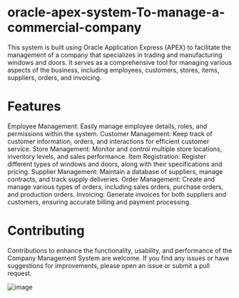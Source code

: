 # oracle-apex-system-To-manage-a-commercial-company
This system is built using Oracle Application Express (APEX) to facilitate the management of a company that specializes in trading and manufacturing windows and doors. It serves as a comprehensive tool for managing various aspects of the business, including employees, customers, stores, items, suppliers, orders, and invoicing.

# Features
Employee Management: Easily manage employee details, roles, and permissions within the system.
Customer Management: Keep track of customer information, orders, and interactions for efficient customer service.
Store Management: Monitor and control multiple store locations, inventory levels, and sales performance.
Item Registration: Register different types of windows and doors, along with their specifications and pricing.
Supplier Management: Maintain a database of suppliers, manage contracts, and track supply deliveries.
Order Management: Create and manage various types of orders, including sales orders, purchase orders, and production orders.
Invoicing: Generate invoices for both suppliers and customers, ensuring accurate billing and payment processing.

# Contributing
Contributions to enhance the functionality, usability, and performance of the Company Management System are welcome. If you find any issues or have suggestions for improvements, please open an issue or submit a pull request.

![image](https://github.com/MohamedAbdelRazek222/oracle-apex-system-To-manage-a-commercial-company/assets/118555438/7c5d5fa4-6643-4d8f-972b-bfdc0eb6e385)
